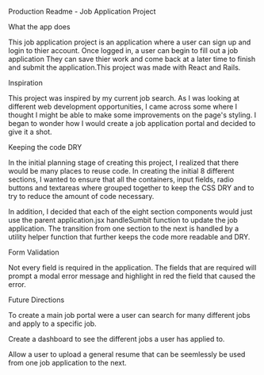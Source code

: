 Production Readme - Job Application Project

What the app does

  This job application project is an application where a user can sign up and login to thier account. Once logged in, a user can begin to fill out a job application They can save thier work and come back at a later time to finish and submit the application.This project was made with React and Rails.

Inspiration

  This project was inspired by my current job search. As I was looking at different web development opportunities, I came across some where I thought I might be able to make some improvements on the page's styling. I began to wonder how I would create a job application portal and decided to give it a shot.


Keeping the code DRY

  In the initial planning stage of creating this project, I realized that there would be many places to reuse code. In creating the initial 8  different sections, I wanted to ensure that all the containers, input fields, radio buttons and textareas where grouped together to keep the  CSS DRY and to try to reduce the amount of code necessary. 

  In addition, I decided that each of the eight section components would just use the parent application.jsx handleSumbit function to update the job application. The transition from one section to the next is handled by a utility helper function that further keeps the code more readable and DRY.
		
Form Validation

   Not every field is required in the application. The fields that are required will prompt a modal error message and highlight in red the field that caused the error. 

Future Directions

  To create a main job portal were a user can search for many different jobs and apply to a specific job.

  Create a dashboard to see the different jobs a user has applied to.

  Allow a user to upload a general resume that can be seemlessly be used from one job application to the next.
	  
